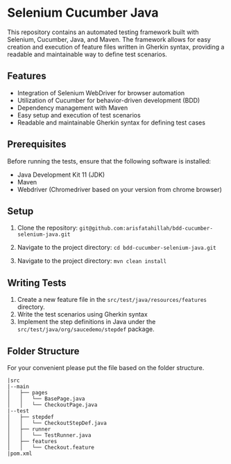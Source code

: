# Selenium Cucumber Java 
This repository contains an automated testing framework built with Selenium, Cucumber, Java, and Maven. The framework allows for easy creation and execution of feature files written in Gherkin syntax, providing a readable and maintainable way to define test scenarios.

## Features
- Integration of Selenium WebDriver for browser automation
- Utilization of Cucumber for behavior-driven development (BDD)
- Dependency management with Maven
- Easy setup and execution of test scenarios
- Readable and maintainable Gherkin syntax for defining test cases

## Prerequisites
Before running the tests, ensure that the following software is installed:
- Java Development Kit 11 (JDK)
- Maven
- Webdriver (Chromedriver based on your version from chrome browser)

## Setup
1. Clone the repository:
  ``` git@github.com:arisfatahillah/bdd-cucumber-selenium-java.git ```

2. Navigate to the project directory:
  ``` cd bdd-cucumber-selenium-java.git ```

3. Navigate to the project directory:
  ``` mvn clean install ```

## Writing Tests
1. Create a new feature file in the `src/test/java/resources/features` directory.
2. Write the test scenarios using Gherkin syntax
3. Implement the step definitions in Java under the `src/test/java/org/saucedemo/stepdef` package.

## Folder Structure
For your convenient please put the file based on the folder structure.

```
|src
|--main
│   ├── pages
│   │   └── BasePage.java
│   │   └── CheckoutPage.java
|--test
│   ├── stepdef
│   │   └── CheckoutStepDef.java
│   ├── runner
│   │   └── TestRunner.java
│   ├── features
│   │   └── Checkout.feature
|pom.xml

```
